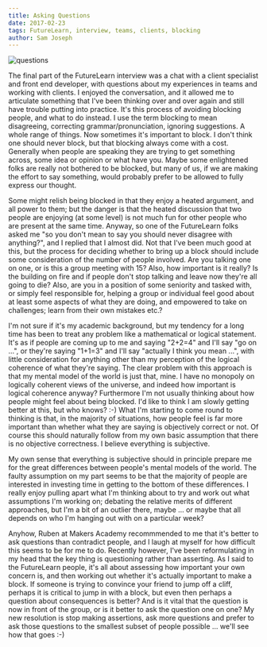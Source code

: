 ```yaml
---
title: Asking Questions
date: 2017-02-23
tags: FutureLearn, interview, teams, clients, blocking
author: Sam Joseph
---
```


![questions](/images/questions.jpg)


The final part of the FutureLearn interview was a chat with a client specialist and front end developer, with questions about my experiences in teams and working with clients.  I enjoyed the conversation, and it allowed me to articulate something that I've been thinking over and over again and still have trouble putting into practice.  It's this process of avoiding blocking people, and what to do instead.  I use the term blocking to mean disagreeing, correcting grammar/pronunciation, ignoring suggestions.  A whole range of things.  Now sometimes it's important to block.  I don't think one should never block, but that blocking always come with a cost.  Generally when people are speaking they are trying to get something across, some idea or opinion or what have you.  Maybe some enlightened folks are really not bothered to be blocked, but many of us, if we are making the effort to say something, would probably prefer to be allowed to fully express our thought.

Some might relish being blocked in that they enjoy a heated argument, and all power to them; but the danger is that the heated discussion that two people are enjoying (at some level) is not much fun for other people who are present at the same time.  Anyway, so one of the FutureLearn folks asked me "so you don't mean to say you should never disagree with anything?", and I replied that I almost did.  Not that I've been much good at this, but the process for deciding whether to bring up a block should include some consideration of the number of people involved.  Are you talking one on one, or is this a group meeting with 15?  Also, how important is it really?  Is the building on fire and if people don't stop talking and leave now they're all going to die?  Also, are you in a position of some seniority and tasked with, or simply feel responsible for, helping a group or individual feel good about at least some aspects of what they are doing, and empowered to take on challenges; learn from their own mistakes etc.?

I'm not sure if it's my academic background, but my tendency for a long time has been to treat any problem like a mathematical or logical statement.  It's as if people are coming up to me and saying "2+2=4" and I'll say "go on ...", or they're saying "1+1=3" and I'll say "actually I think you mean ...", with little consideration for anything other than my perception of the logical coherence of what they're saying.  The clear problem with this approach is that my mental model of the world is just that, mine.  I have no monopoly on logically coherent views of the universe, and indeed how important is logical coherence anyway?  Furthermore I'm not usually thinking about how people might feel about being blocked.  I'd like to think I am slowly getting better at this, but who knows? :-) What I'm starting to come round to thinking is that, in the majority of situations, how people feel is far more important than whether what they are saying is objectively correct or not.  Of course this should naturally follow from my own basic assumption that there is no objective correctness.  I believe everything is subjective.

My own sense that everything is subjective should in principle prepare me for the great differences between people's mental models of the world.  The faulty assumption on my part seems to be that the majority of people are interested in investing time in getting to the bottom of these differences.  I really enjoy pulling apart what I'm thinking about to try and work out what assumptions I'm working on; debating the relative merits of different approaches, but I'm a bit of an outlier there, maybe ... or maybe that all depends on who I'm hanging out with on a particular week?

Anyhow, Ruben at Makers Academy recommmended to me that it's better to ask questions than contradict people, and I laugh at myself for how difficult this seems to be for me to do.  Recently however, I've been reformulating in my head that the key thing is questioning rather than asserting.  As I said to the FutureLearn people, it's all about assessing how important your own concern is, and then working out whether it's actually important to make a block.  If someone is trying to convince your friend to jump off a cliff, perhaps it is critical to jump in with a block, but even then perhaps a question about consequences is better?  And is it vital that the question is now in front of the group, or is it better to ask the question one on one?  My new resolution is stop making assertions, ask more questions and prefer to ask those questions to the smallest subset of people possible ... we'll see how that goes :-)

